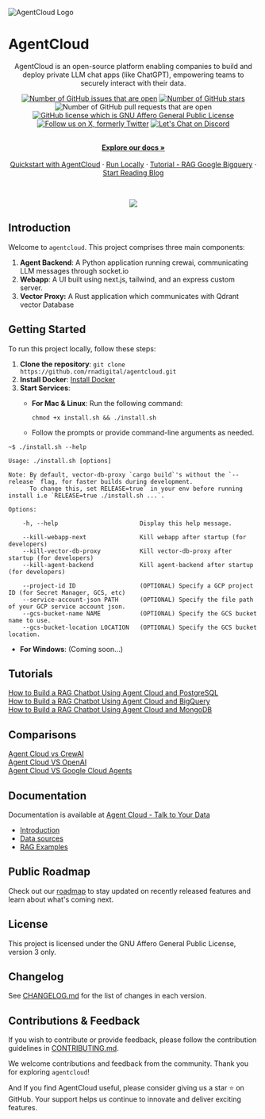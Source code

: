 ![AgentCloud Logo](https://github.com/rnadigital/agentcloud/assets/47853125/2ac68e33-16cd-47ea-b59e-2446b8d3711e)

# AgentCloud
<div align="center">
  <p>AgentCloud is an open-source platform enabling companies to build and deploy private LLM chat apps (like ChatGPT), empowering teams to securely interact with their data.</p>

[![Number of GitHub issues that are open](https://img.shields.io/github/issues/rnadigital%2Fagentcloud)](https://github.com/rnadigital/agentcloud/issues)
[![Number of GitHub stars](https://img.shields.io/github/stars/rnadigital%2Fagentcloud)](https://github.com/rnadigital/agentcloud)
![Number of GitHub pull requests that are open](https://img.shields.io/github/issues-pr-raw/rnadigital%2Fagentcloud)
[![GitHub license which is GNU Affero General Public License](https://img.shields.io/github/license/rnadigital/agentcloud)](https://github.com/rnadigital/agentcloud)
[![Follow us on X, formerly Twitter](https://img.shields.io/twitter/follow/agentcloud_dev)](https://twitter.com/agentcloud_dev)
[![Let's Chat on Discord](https://img.shields.io/discord/1165866460745314304)](https://discord.gg/82BWMRHVpy)
  
</div>

<p align="center">
  <br />
  <a href="https://docs.agentcloud.dev/documentation/get-started/quickstart" rel="dofollow"><strong>Explore our docs »</strong></a>
  <br />

  <br/>
    <a href="https://docs.agentcloud.dev/documentation/get-started/quickstart">Quickstart with AgentCloud</a>
    ·
    <a href="https://docs.agentcloud.dev/documentation/get-started/quickstart">Run Locally</a>
    ·
    <a href="https://docs.agentcloud.dev/documentation/get-started/demo-chat-rag-bigquery">Tutorial - RAG Google Bigquery</a>
    ·
    <a href="https://www.agentcloud.dev/blog">Start Reading Blog</a>
  </p>

<br />

<p align="center">
  <a href="https://youtu.be/POLdnrjsy9c?si=o88WMNHXEYkIiW0k" target="_blank">
       <img src="https://github.com/rnadigital/agentcloud/blob/master/webapp/public/images/agent-cloud-introduction-RAG-google-gigquery-youtube.png">
  </a>
</p>

<p align="center">

</p>

## Introduction

Welcome to `agentcloud`. This project comprises three main components: 

1. **Agent Backend**: A Python application running crewai, communicating LLM messages through socket.io
2. **Webapp**: A UI built using next.js, tailwind, and an express custom server.
3. **Vector Proxy:** A Rust application which communicates with Qdrant vector Database

## Getting Started

To run this project locally, follow these steps:

1. **Clone the repository**: `git clone https://github.com/rnadigital/agentcloud.git`
2. **Install Docker**: [Install Docker](https://docs.docker.com/get-docker/)
3. **Start Services**:
   - **For Mac & Linux**: Run the following command:
     ```
     chmod +x install.sh && ./install.sh
     ```

   - Follow the prompts or provide command-line arguments as needed.

```
~$ ./install.sh --help

Usage: ./install.sh [options]

Note: By default, vector-db-proxy `cargo build`'s without the `--release` flag, for faster builds during development.
      To change this, set RELEASE=true` in your env before running install i.e `RELEASE=true ./install.sh ...`.

Options:

    -h, --help                       Display this help message.

    --kill-webapp-next               Kill webapp after startup (for developers)
    --kill-vector-db-proxy           Kill vector-db-proxy after startup (for developers)
    --kill-agent-backend             Kill agent-backend after startup (for developers)

    --project-id ID                  (OPTIONAL) Specify a GCP project ID (for Secret Manager, GCS, etc)
    --service-account-json PATH      (OPTIONAL) Specify the file path of your GCP service account json.
    --gcs-bucket-name NAME           (OPTIONAL) Specify the GCS bucket name to use.
    --gcs-bucket-location LOCATION   (OPTIONAL) Specify the GCS bucket location.

```

- **For Windows**: (Coming soon...)

## Tutorials
[How to Build a RAG Chatbot Using Agent Cloud and PostgreSQL](https://www.agentcloud.dev/blog/build-chat-app-postgresql-agentcloud)<br>
[How to Build a RAG Chatbot Using Agent Cloud and BigQuery](https://www.agentcloud.dev/blog/a-rag-chat-app-with-agent-cloud-and-bigquery)<br>
[How to Build a RAG Chatbot Using Agent Cloud and MongoDB](https://www.agentcloud.dev/blog/build-rag-chatbot-agentcloud-mongodb)<br>

## Comparisons
[Agent Cloud vs CrewAI](https://www.agentcloud.dev/blog/agent-cloud-vs-crewai-a-comparison)<br>
[Agent Cloud VS OpenAI](https://www.agentcloud.dev/blog/agent-cloud-vs-openai)<br>
[Agent Cloud VS Google Cloud Agents](https://www.agentcloud.dev/blog/agentcloud-vs-google-cloud-agents)<br>

## Documentation
Documentation is available at [Agent Cloud - Talk to Your Data](https://docs.agentcloud.dev/documentation/get-started/introduction) 

- [Introduction](https://docs.agentcloud.dev/documentation/get-started/introduction)<br>
- [Data sources](https://www.agentcloud.dev/integrations)<br>
- [RAG Examples](https://docs.agentcloud.dev/documentation/guides/demo-chat-rag-bigquery)

## Public Roadmap
Check out our [roadmap](https://github.com/orgs/rnadigital/projects/8/views/1) to stay updated on recently released features and learn about what's coming next.

## License

This project is licensed under the GNU Affero General Public License, version 3 only.

## Changelog

See [CHANGELOG.md](CHANGELOG.md) for the list of changes in each version.

## Contributions & Feedback

If you wish to contribute or provide feedback, please follow the contribution guidelines in [CONTRIBUTING.md](CONTRIBUTING.md).

We welcome contributions and feedback from the community. Thank you for exploring `agentcloud`!

And If you find AgentCloud useful, please consider giving us a star ⭐ on GitHub. Your support helps us continue to innovate and deliver exciting features.
